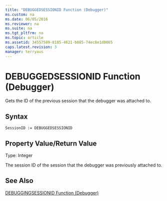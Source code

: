 ```yaml
---
title: "DEBUGGEDSESSIONID Function (Debugger)"
ms.custom: na
ms.date: 06/05/2016
ms.reviewer: na
ms.suite: na
ms.tgt_pltfrm: na
ms.topic: article
ms.assetid: 34557589-8185-4621-b085-74ec8e1d0065
caps.latest.revision: 3
manager: terryaus
---
```

# DEBUGGEDSESSIONID Function (Debugger)
Gets the ID of the previous session that the debugger was attached to.  
  
## Syntax  
  
```  
SessionID := DEBUGGEDSESSIONID   
```  
  
## Property Value\/Return Value  
 Type: Integer  
  
 The session ID of the session that the debugger was previously attached to.  
  
## See Also  
 [DEBUGGINGSESSIONID Function \(Debugger\)](DEBUGGINGSESSIONID-Function--Debugger-.md)